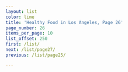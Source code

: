 ```yaml
---
layout: list
color: lime
title: 'Healthy Food in Los Angeles, Page 26'
page_number: 26
items_per_page: 10
list_offset: 250
first: /list/
next: /list/page27/
previous: /list/page25/

---
```


